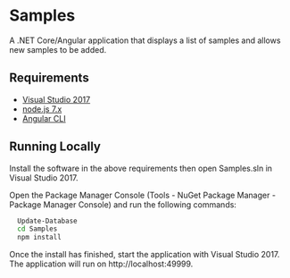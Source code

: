 # Samples 
A .NET Core/Angular application that displays a list of samples and allows new samples to be added. 

## Requirements
  - [Visual Studio 2017](https://www.visualstudio.com/downloads/)
  - [node.js 7.x](http://nodejs.org/)
  - [Angular CLI](https://www.npmjs.com/package/@angular/cli)

## Running Locally
Install the software in the above requirements then open Samples.sln in Visual Studio 2017.

Open the Package Manager Console (Tools - NuGet Package Manager - Package Manager Console) and run the following commands:
```sh
  Update-Database
  cd Samples
  npm install
``` 

Once the install has finished, start the application with Visual Studio 2017. The application will run on http://localhost:49999. 
